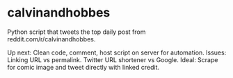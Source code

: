 # calvinandhobbes
Python script that tweets the top daily post from reddit.com/r/calvinandhobbes.

Up next: Clean code, comment, host script on server for automation. 
Issues: Linking URL vs permalink. Twitter URL shortener vs Google.
Ideal: Scrape for comic image and tweet directly with linked credit.
